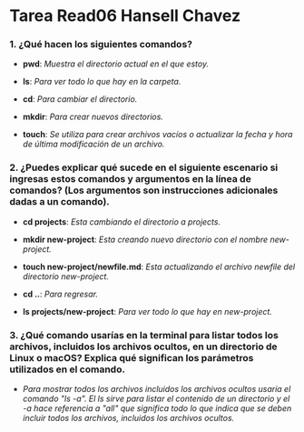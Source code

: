 # Tarea Read06 Hansell Chavez

### 1. **¿Qué hacen los siguientes comandos?** ###
   
   - **pwd**: *Muestra el directorio actual en el que estoy.*
   
   - **ls**: *Para ver todo lo que hay en la carpeta.*
   
   - **cd**: *Para cambiar el directorio.*
   
   - **mkdir**: *Para crear nuevos directorios.*
   
   - **touch**: *Se utiliza para crear archivos vacíos o actualizar la fecha y hora de última modificación de un archivo.*

### 2. **¿Puedes explicar qué sucede en el siguiente escenario si ingresas estos comandos y argumentos en la línea de comandos? (Los argumentos son instrucciones adicionales dadas a un comando).** ###
   
   - **cd projects**: *Esta cambiando el directorio a projects.*
   
   - **mkdir new-project**: *Esta creando nuevo directorio con el nombre new-project.*
   
   - **touch new-project/newfile.md**: *Esta actualizando el archivo newfile del directorio new-project.*
   
   - **cd ..**: *Para regresar.*
   
   - **ls projects/new-project**: *Para ver todo lo que hay en new-project.*
   

### 3. **¿Qué comando usarías en la terminal para listar todos los archivos, incluidos los archivos ocultos, en un directorio de Linux o macOS? Explica qué significan los parámetros utilizados en el comando.** ###
   
   - *Para mostrar todos los archivos incluidos los archivos ocultos usaria el comando "ls -a". El ls sirve para listar el contenido de un directorio y el -a hace referencia a "all" que significa todo lo que indica que se deben incluir todos los archivos, incluidos los archivos ocultos.*
   
